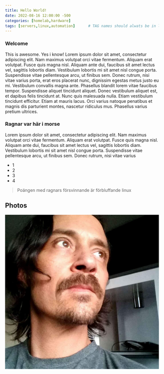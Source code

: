 ```yaml
---
title: Hello World!
date: 2022-08-16 12:00:00 -500
categories: [homelab,hardware]
tags: [servers,linux,automation]      # TAG names should alwats be in lowecase
---
```


### Welcome

This is awesome. Yes i know!
Lorem ipsum dolor sit amet, consectetur adipiscing elit. Nam maximus volutpat orci vitae fermentum. Aliquam erat volutpat. Fusce quis magna nisl. Aliquam ante dui, faucibus sit amet lectus vel, sagittis lobortis diam. Vestibulum lobortis mi sit amet nisl congue porta. Suspendisse vitae pellentesque arcu, ut finibus sem. Donec rutrum, nisi vitae varius porta, erat eros placerat nunc, dignissim egestas metus justo eu mi. Vestibulum convallis magna ante. Phasellus blandit lorem vitae faucibus tempor. Suspendisse aliquet tincidunt aliquet. Donec vestibulum aliquet est, et dapibus felis tincidunt at. Nunc quis malesuada nulla. Etiam vestibulum tincidunt efficitur. Etiam at mauris lacus. Orci varius natoque penatibus et magnis dis parturient montes, nascetur ridiculus mus. Phasellus varius pretium ultrices.

### Ragnar var här i morse

Lorem ipsum dolor sit amet, consectetur adipiscing elit. Nam maximus volutpat orci vitae fermentum. Aliquam erat volutpat. Fusce quis magna nisl. Aliquam ante dui, faucibus sit amet lectus vel, sagittis lobortis diam. Vestibulum lobortis mi sit amet nisl congue porta. Suspendisse vitae pellentesque arcu, ut finibus sem. Donec rutrum, nisi vitae varius

* 1
* 2
* 3
* 4

> Poängen med ragnars försvinnande är förbluffande linux

## Photos

![snubben speculerar](../assets/IMG_20171110_145418_027.jpg)
[](../assets/favicon_package_v0.16.zip)
